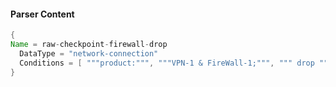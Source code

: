#### Parser Content
```Java
{
Name = raw-checkpoint-firewall-drop
  DataType = "network-connection"
  Conditions = [ """product:""", """VPN-1 & FireWall-1;""", """ drop """ ]
}
```